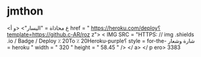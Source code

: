 # jmthon

<ع محاذاة = "اليسار"> <و أ href = " https://heroku.com/deploy؟template=https://github.c-AR/roz z"> < IMG  SRC = "HTTPS: // img .shields .io / Badge / Deploy ٪ 20To ٪ 20Heroku-purple؟ style = for-the- شارة وشعار = heroku " width = " 320 " height = " 58.45 " /> </ a> </ p ero> 3383

